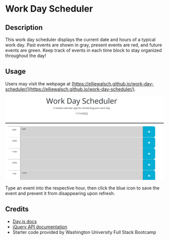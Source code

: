 # Work Day Scheduler

## Description

This work day scheduler displays the current date and hours of a typical work day. Past events are shown in gray, present events are red, and future events are green. Keep track of events in each time block to stay organized throughout the day!

## Usage

Users may visit the webpage at [https://elliewalsch.github.io/work-day-scheduler/](https://elliewalsch.github.io/work-day-scheduler/).

![Work day scheduler](./Assets/Screenshot-scheduler.png)

Type an event into the respective hour, then click the blue icon to save the event and prevent it from disappearing upon refresh.  

## Credits

- [Day.js docs](https://day.js.org/)
- [jQuery API documentation](https://api.jquery.com/)
- Starter code provided by Washington University Full Stack Bootcamp